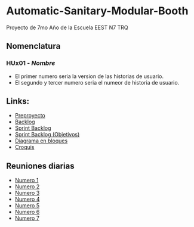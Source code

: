 # Automatic-Sanitary-Modular-Booth
Proyecto de 7mo Año de la Escuela EEST N7 TRQ

## Nomenclatura
### HUx01 - *Nombre*
* El primer numero seria la version de las historias de usuario.
* El segundo y tercer numero seria el numeor de historia de usuario.

## Links:
* [Preproyecto](https://docs.google.com/document/d/1FV1TCATaDeYYaNmAFFsy11UKM_EqK5jApIGANrdqngo/edit)
* [Backlog](https://docs.google.com/document/d/16Rr1VwQktRlqgh4Xqv46rgp91BMWeoB3IwLuBnragbY/edit#heading=h.weea1lfqqklc)
* [Sprint Backlog](https://trello.com/b/mIzg2lCd/kanban)
* [Sprint Backlog (Objetivos)](https://trello.com/b/1GOEzu2j/backlog)
* [Diagrama en bloques](https://lucid.app/lucidchart/66ddf08e-15f4-40f1-a414-59db75a2046f/edit?beaconFlowId=EAA92AF8D72C77EE&page=0_0#)
* [Croquis](https://jamboard.google.com/d/10bxHw2sUzV-YrRQvOjwpjocV1fMJhBMaigYEMrjLV2c/viewer?f=0)


##  Reuniones diarias
* [Numero 1](https://docs.google.com/document/d/1fbjTVGKN6UK2ypsj58MigzDZBV4JqDfpoNBA260o19w/edit)
* [Numero 2](https://docs.google.com/document/d/1secXsdiJPvNKDajAuvaiqy5pPPDZEDYqaAkMTPRFNbI/edit#heading=h.h71roo2449rv)
* [Numero 3](https://docs.google.com/document/d/1qsJ3fDMQgtzN63gmlJDIWsVr7Tw8ezWjJhJc95xvuNA/edit#heading=h.h71roo2449rv)
* [Numero 4](https://docs.google.com/document/d/1KNzdN_EXZSQ-V1OU6cUcHMQz983kYVmnH7aCcEXO-eM/edit)
* [Numero 5](https://docs.google.com/document/d/1U1-GtIy4eILVBWWnxCPecTvAWEhObhNTP5klEZfFRpc/edit#heading=h.h71roo2449rv)
* [Numero 6](https://docs.google.com/document/d/1Cb8OvNoc9IPj2QRsgWuGSvLevpwnQiieEr6IIpKQLSA/edit#heading=h.s33p57rujo5s)
* [Numero 7](https://docs.google.com/document/d/1HMkjGyC2qab5WeuxTljDNFJyogPWixypNVS3iUwOfi4/edit)
